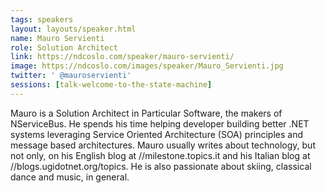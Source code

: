 ```yaml
---
tags: speakers
layout: layouts/speaker.html
name: Mauro Servienti
role: Solution Architect
link: https://ndcoslo.com/speaker/mauro-servienti/
image: https://ndcoslo.com/images/speaker/Mauro_Servienti.jpg
twitter: ' @mauroservienti'
sessions: [talk-welcome-to-the-state-machine]
---
```

Mauro is a Solution Architect in Particular Software, the makers of NServiceBus.
He spends his time helping developer building better .NET systems leveraging Service Oriented Architecture (SOA) principles and message based architectures.
Mauro usually writes about technology, but not only, on his English blog at //milestone.topics.it and his Italian blog at //blogs.ugidotnet.org/topics.
He is also passionate about skiing, classical dance and music, in general.